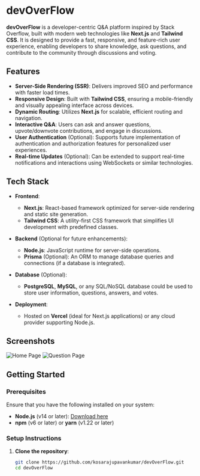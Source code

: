 # devOverFlow

**devOverFlow** is a developer-centric Q&A platform inspired by Stack Overflow, built with modern web technologies like **Next.js** and **Tailwind CSS**. It is designed to provide a fast, responsive, and feature-rich user experience, enabling developers to share knowledge, ask questions, and contribute to the community through discussions and voting.

## Features

- **Server-Side Rendering (SSR)**: Delivers improved SEO and performance with faster load times.
- **Responsive Design**: Built with **Tailwind CSS**, ensuring a mobile-friendly and visually appealing interface across devices.
- **Dynamic Routing**: Utilizes **Next.js** for scalable, efficient routing and navigation.
- **Interactive Q&A**: Users can ask and answer questions, upvote/downvote contributions, and engage in discussions.
- **User Authentication** (Optional): Supports future implementation of authentication and authorization features for personalized user experiences.
- **Real-time Updates** (Optional): Can be extended to support real-time notifications and interactions using WebSockets or similar technologies.

## Tech Stack

- **Frontend**:
  - **Next.js**: React-based framework optimized for server-side rendering and static site generation.
  - **Tailwind CSS**: A utility-first CSS framework that simplifies UI development with predefined classes.
  
- **Backend** (Optional for future enhancements):
  - **Node.js**: JavaScript runtime for server-side operations.
  - **Prisma** (Optional): An ORM to manage database queries and connections (if a database is integrated).

- **Database** (Optional):
  - **PostgreSQL**, **MySQL**, or any SQL/NoSQL database could be used to store user information, questions, answers, and votes.

- **Deployment**:
  - Hosted on **Vercel** (ideal for Next.js applications) or any cloud provider supporting Node.js.

## Screenshots

![Home Page](screenshots/home.png)
![Question Page](screenshots/question.png)

## Getting Started

### Prerequisites

Ensure that you have the following installed on your system:
- **Node.js** (v14 or later): [Download here](https://nodejs.org/)
- **npm** (v6 or later) or **yarn** (v1.22 or later)

### Setup Instructions

1. **Clone the repository**:

   ```bash
   git clone https://github.com/kosarajupavankumar/devOverFlow.git
   cd devOverFlow
